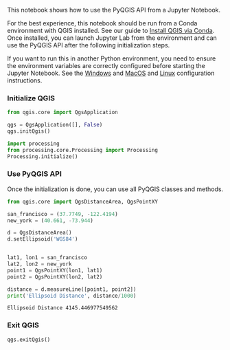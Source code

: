 This notebook shows how to use the PyQGIS API from a Jupyter Notebook.

For the best experience, this notebook should be run from a Conda environment with QGIS installed. See our guide to [Install QGIS via Conda](https://courses.spatialthoughts.com/install-qgis-ltr.html#install-qgis-via-conda). Once installed, you can launch Jupyter Lab from the environment and can use the PyQGIS API after the following initialization steps.

If you want to run this in another Python environment, you need to ensure the environment variables are correctly configured before starting the Jupyter Notebook. See the [Windows](https://courses.spatialthoughts.com/pyqgis-masterclass.html#windows-configuration) and [MacOS](https://courses.spatialthoughts.com/pyqgis-masterclass.html#macos-configuration) and [Linux](https://courses.spatialthoughts.com/pyqgis-masterclass.html#linuxconda-configuration) configuration instructions. 

### Initialize QGIS


```python
from qgis.core import QgsApplication

qgs = QgsApplication([], False)
qgs.initQgis()

import processing
from processing.core.Processing import Processing
Processing.initialize()
```

### Use PyQGIS API 

Once the initialization is done, you can use all PyQGIS classes and methods.


```python
from qgis.core import QgsDistanceArea, QgsPointXY

san_francisco = (37.7749, -122.4194)
new_york = (40.661, -73.944)

d = QgsDistanceArea()
d.setEllipsoid('WGS84')


lat1, lon1 = san_francisco
lat2, lon2 = new_york
point1 = QgsPointXY(lon1, lat1)
point2 = QgsPointXY(lon2, lat2)

distance = d.measureLine([point1, point2])
print('Ellipsoid Distance', distance/1000)
```

    Ellipsoid Distance 4145.446977549562


### Exit QGIS


```python
qgs.exitQgis()
```
